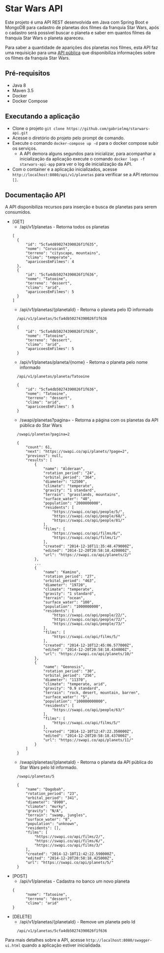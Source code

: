 # Star Wars API

Este projeto é uma API REST desenvolvida em Java com Spring Boot e MongoDB para cadastro de planetas dos filmes da franquia Star Wars, 
após o cadastro será possível buscar o planeta e saber em quantos filmes da franquia Star Wars o planeta apareceu.

Para saber a quantidade de aparições dos planetas nos filmes, esta API faz uma requisição para uma [API pública](https://swapi.co/) que disponibiliza 
informações sobre os filmes da franquia Star Wars.

## Pré-requisitos

- Java 8
- Maven 3.5
- Docker
- Docker Compose

## Executando a aplicação

- Clone o projeto ```git clone https://github.com/gabrielmq/starwars-api.git```
- Acesse o diretório do projeto pelo prompt de comando.
- Execute o comando ```docker-compose up -d``` para o docker compose subir os serviços.
    - A API demora alguns segundos para inicializar, para acompanhar a inicialização da aplicação 
    execute o comando ```docker logs -f starwars-api-app``` 
    para ver o log de inicialização da API.
- Com o container e a aplicação inicializados, acesse ```http://localhost:8080/api/v1/planetas``` para verificar se a API retornou `[]`.

## Documentação API

A API disponibiliza recursos para inserção e busca de planetas para serem consumidos.

- [GET]
  - /api/v1/planetas - Retorna todos os planetas
  ```
  [
    {
        "id": "5cfa4d890274390026f1f635",
        "nome": "Coruscant",
        "terreno": "cityscape, mountains",
        "clima": "temperate",
        "aparicoesEmFilmes": 4
    },
    {
        "id": "5cfa4db50274390026f1f636",
        "nome": "Tatooine",
        "terreno": "dessert",
        "clima": "arid",
        "aparicoesEmFilmes": 5
    }
  ]
  ```
  - /api/v1/planetas/{planetaId} - Retorna o planeta pelo ID informado
  ```
    /api/v1/planetas/5cfa4db50274390026f1f636
    
    {
        "id": "5cfa4db50274390026f1f636",
        "nome": "Tatooine",
        "terreno": "dessert",
        "clima": "arid",
        "aparicoesEmFilmes": 5
    }
  ```
  - /api/v1/planetas/planeta/{nome} - Retorna o planeta pelo nome informado
  ```
    /api/v1/planetas/planeta/Tatooine
    
    {
        "id": "5cfa4db50274390026f1f636",
        "nome": "Tatooine",
        "terreno": "dessert",
        "clima": "arid",
        "aparicoesEmFilmes": 5
    }
  ```
  - /swapi/planetas?pagina= - Retorna a página com os planetas da API pública do Star Wars
  ```
    /swapi/planetas?pagina=2

    {
        "count": 61, 
        "next": "https://swapi.co/api/planets/?page=2", 
        "previous": null, 
        "results": [
            {
                "name": "Alderaan", 
                "rotation_period": "24", 
                "orbital_period": "364", 
                "diameter": "12500", 
                "climate": "temperate", 
                "gravity": "1 standard", 
                "terrain": "grasslands, mountains", 
                "surface_water": "40", 
                "population": "2000000000", 
                "residents": [
                    "https://swapi.co/api/people/5/", 
                    "https://swapi.co/api/people/68/", 
                    "https://swapi.co/api/people/81/"
                ], 
                "films": [
                    "https://swapi.co/api/films/6/", 
                    "https://swapi.co/api/films/1/"
                ], 
                "created": "2014-12-10T11:35:48.479000Z", 
                "edited": "2014-12-20T20:58:18.420000Z", 
                "url": "https://swapi.co/api/planets/2/"
            }, 
            ...
            {
                "name": "Kamino", 
                "rotation_period": "27", 
                "orbital_period": "463", 
                "diameter": "19720", 
                "climate": "temperate", 
                "gravity": "1 standard", 
                "terrain": "ocean", 
                "surface_water": "100", 
                "population": "1000000000", 
                "residents": [
                    "https://swapi.co/api/people/22/", 
                    "https://swapi.co/api/people/72/", 
                    "https://swapi.co/api/people/73/"
                ], 
                "films": [
                    "https://swapi.co/api/films/5/"
                ], 
                "created": "2014-12-10T12:45:06.577000Z", 
                "edited": "2014-12-20T20:58:18.434000Z", 
                "url": "https://swapi.co/api/planets/10/"
            }, 
            {
                "name": "Geonosis", 
                "rotation_period": "30", 
                "orbital_period": "256", 
                "diameter": "11370", 
                "climate": "temperate, arid", 
                "gravity": "0.9 standard", 
                "terrain": "rock, desert, mountain, barren", 
                "surface_water": "5", 
                "population": "100000000000", 
                "residents": [
                    "https://swapi.co/api/people/63/"
                ], 
                "films": [
                    "https://swapi.co/api/films/5/"
                ], 
                "created": "2014-12-10T12:47:22.350000Z", 
                "edited": "2014-12-20T20:58:18.437000Z", 
                "url": "https://swapi.co/api/planets/11/"
            }
        ]
    }
  ```
  - /swapi/planetas/{planetaId} - Retorna o planeta da API pública do Star Wars pelo Id informado.
  ```
    /swapi/planetas/5

    {
        "name": "Dagobah",
        "rotation_period": "23",
        "orbital_period": "341",
        "diameter": "8900",
        "climate": "murky",
        "gravity": "N/A",
        "terrain": "swamp, jungles",
        "surface_water": "8",
        "population": "unknown",
        "residents": [],
        "films": [
            "https://swapi.co/api/films/2/",
            "https://swapi.co/api/films/6/",
            "https://swapi.co/api/films/3/"
        ],
        "created": "2014-12-10T11:42:22.590000Z",
        "edited": "2014-12-20T20:58:18.425000Z",
        "url": "https://swapi.co/api/planets/5/"
    }
  ```
- [POST]
  - /api/v1/planetas - Cadastra no banco um novo planeta
  ```
  { 
        "nome": "Tatooine", 
        "terreno": "dessert", 
        "clima": "arid" 
  }
  ```
- [DELETE]
  - /api/v1/planetas/{planetaId} - Remove um planeta pelo Id
  ```
    /api/v1/planetas/5cfa4db50274390026f1f636
  ```

Para mais detalhes sobre a API, acesse `http://localhost:8080/swagger-ui.html` quando a aplicação estiver inicialidada.